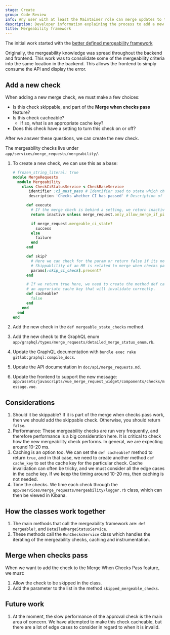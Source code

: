 ```yaml
---
stage: Create
group: Code Review
info: Any user with at least the Maintainer role can merge updates to this content. For details, see https://docs.gitlab.com/development/development_processes/#development-guidelines-review.
description: Developer information explaining the process to add a new mergeability check
title: Mergeability framework
---
```


The initial work started with the [better defined mergeability framework](https://gitlab.com/groups/gitlab-org/-/epics/5598)

Originally, the mergeability knowledge was spread throughout the backend and frontend.
This work was to consolidate some of the mergeability criteria into the same location
in the backend. This allows the frontend to simply consume the API and display the error.

## Add a new check

When adding a new merge check, we must make a few choices:

- Is this check skippable, and part of the **Merge when checks pass** feature?
- Is this check cacheable?
  - If so, what is an appropriate cache key?
- Does this check have a setting to turn this check on or off?

After we answer these questions, we can create the new check.

The mergeability checks live under `app/services/merge_requests/mergeability/`.

1. To create a new check, we can use this as a base:

   ```ruby
   # frozen_string_literal: true
   module MergeRequests
     module Mergeability
       class CheckCiStatusService < CheckBaseService
          identifier :ci_must_pass # Identifier used to state which check failed
          description 'Checks whether CI has passed' # Description of the check returned through GraphQL

         def execute
           # If the merge check is behind a setting, we return inactive if the setting is false
           return inactive unless merge_request.only_allow_merge_if_pipeline_succeeds?

           if merge_request.mergeable_ci_state?
             success
           else
             failure
           end
         end

         def skip?
           # Here we can check for the param or return false if its not skippable
           # Skippablility of an MR is related to merge when checks pass functionality
           params[:skip_ci_check].present?
         end

         # If we return true here, we need to create the method def cache_key and provide
         # an approriate cache key that will invalidate correctly.
         def cacheable?
           false
         end
       end
     end
   end
   ```

1. Add the new check in the `def mergeable_state_checks` method.
1. Add the new check to the GraphQL enum `app/graphql/types/merge_requests/detailed_merge_status_enum.rb`.
1. Update the GraphQL documentation with `bundle exec rake gitlab:graphql:compile_docs`.
1. Update the API documentation in `doc/api/merge_requests.md`.
1. Update the frontend to support the new message: `app/assets/javascripts/vue_merge_request_widget/components/checks/message.vue`.

## Considerations

1. Should it be skippable? If it is part of the merge when checks pass work,
   then we should add the skippable check. Otherwise, you should return `false`.
1. Performance: These mergeability checks are run very frequently, and therefore
   performance is a big consideration here. It is critical to check how the new
   mergeability check performs. In general, we are expecting around 10-20 ms.
1. Caching is an option too. We can set the `def cacheable?` method to return `true`,
   and in that case, we need to create another method `def cache_key` to set the
   cache key for the particular check. Cache invalidation can often be tricky,
   and we must consider all the edge cases in the cache key. If we keep the timing
   around 10-20 ms, then caching is not needed.
1. Time the checks. We time each check through the `app/services/merge_requests/mergeability/logger.rb`
   class, which can then be viewed in Kibana.

## How the classes work together

1. The main methods that call the mergeability framework are: `def mergeable?`, and `DetailedMergeStatusService`.
1. These methods call the `RunChecksService` class which handles the iterating
   of the mergeability checks, caching and instrumentation.

## Merge when checks pass

When we want to add the check to the Merge When Checks Pass feature, we must:

1. Allow the check to be skipped in the class.
1. Add the parameter to the list in the method `skipped_mergeable_checks`.

## Future work

1. At the moment, the slow performance of the approval check is the main area of
   concern. We have attempted to make this check cacheable, but there are a lot of
   edge cases to consider in regard to when it is invalid.
